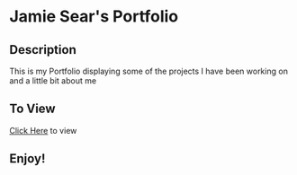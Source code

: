 # Jamie Sear's Portfolio

## Description
This is my Portfolio displaying some of the projects I have been working on and a little bit about me

## To View
[Click Here](https://jamiesear.com/) to view

## Enjoy!